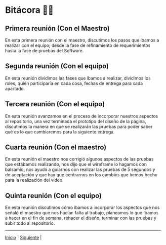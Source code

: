 # Bitácora 📌📃
## Primera reunión (Con el Maestro)
En esta primera reunión con el maestro, discutimos los pasos que íbamos a 
realizar con el equipo; desde la fase de refinamiento de requerimientos hasta la fase de pruebas del Software.
## Segunda reunión (Con el equipo)
En esta reunión dividimos las fases que íbamos a realizar, dividimos los roles, 
quién participaría en cada cosa, fechas de entrega para cada apartado.
## Tercera reunión (Con el equipo)
En esta reunión avanzamos en el proceso de incorporar nuestros aspectos al repositorio,
una vez terminada el prototipo del diseño de la página, discutimos la manera
en que se realizarán las pruebas para poder saber qué es lo que cambiaremos 
para la siguiente entrega.
## Cuarta reunión (Con el maestro)
En esta reunión el maestro nos corrigió algunos aspectos de las pruebas que estábamos realizando,
nos dijo que el wireframe lo hagamos con balsamiq,
nos ayudó a guiarnos con realizar las pruebas de 5 segundos y de aceptación
y que hay que centrarnos en los cambios que hemos hecho para la realización del vídeo.
## Quinta reunión (Con el equipo)
En esta reunión discutimos cómo íbamos a incorporar los aspectos que nos señaló
el maestro que nos hacían falta al trabajo, planeamos lo que íbamos a hacer en el fin de semana,
rehacer el diseño, terminar con las pruebas y subir todo al repositorio.


-----------------

[Inicio]( https://github.com/Juanca1984/Blockchain#the-blockchain-project "Inicio") 
| [Siguiente]( https://github.com/Juanca1984/Blockchain/blob/main/Documentaci%C3%B3n/Segunda%20Entrega/Casos%20de%20uso.md#cu01-navegar-en-la-p%C3%A1gina-web- "Siguiente") |
